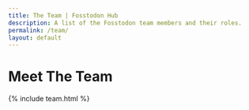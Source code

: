 ```yaml
---
title: The Team | Fosstodon Hub
description: A list of the Fosstodon team members and their roles.
permalink: /team/
layout: default
---
```

# Meet The Team

{% include team.html %}
